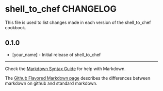 shell_to_chef CHANGELOG
=======================

This file is used to list changes made in each version of the shell_to_chef cookbook.

0.1.0
-----
- [your_name] - Initial release of shell_to_chef

- - -
Check the [Markdown Syntax Guide](http://daringfireball.net/projects/markdown/syntax) for help with Markdown.

The [Github Flavored Markdown page](http://github.github.com/github-flavored-markdown/) describes the differences between markdown on github and standard markdown.
